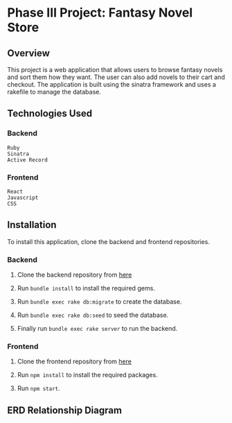 # Phase III Project: Fantasy Novel Store

## Overview

This project is a web application that allows users to browse fantasy novels and sort them how they want. The user can also add novels to their cart and checkout.
The application is built using the sinatra framework and uses a rakefile to manage the database.

## Technologies Used

### Backend

    Ruby
    Sinatra
    Active Record

### Frontend

    React
    Javascript
    CSS

## Installation

To install this application, clone the backend and frontend repositories.

### Backend

1. Clone the backend repository from [here](https://github.com/ESPersonnel/Fantasy-Book-Store-Backend)

2. Run `bundle install` to install the required gems.

3. Run `bundle exec rake db:migrate` to create the database.

4. Run `bundle exec rake db:seed` to seed the database.

5. Finally run `bundle exec rake server` to run the backend.

### Frontend

1. Clone the frontend repository from [here](https://github.com/ESPersonnel/Fantasy-Book-Store-Frontend)

2. Run `npm install` to install the required packages.

3. Run `npm start`.


## ERD Relationship Diagram

